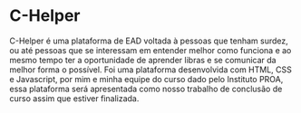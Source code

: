 # C-Helper
C-Helper é uma plataforma de EAD voltada à pessoas que tenham surdez, ou até pessoas que se interessam em entender melhor como funciona e ao mesmo tempo ter a oportunidade de aprender libras e se comunicar da melhor forma o possível.
Foi uma plataforma desenvolvida com HTML, CSS e Javascript, por mim e minha equipe do curso dado pelo Instituto PROA, essa plataforma será apresentada como nosso trabalho de conclusão de curso assim que estiver finalizada.
